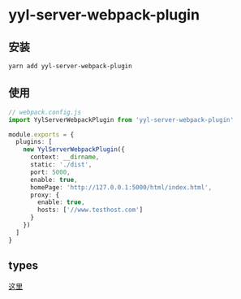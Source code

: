 # yyl-server-webpack-plugin

## 安装

```
yarn add yyl-server-webpack-plugin
```

## 使用

```typescript
// webpack.config.js
import YylServerWebpackPlugin from 'yyl-server-webpack-plugin'

module.exports = {
  plugins: [
    new YylServerWebpackPlugin({
      context: __dirname,
      static: './dist',
      port: 5000,
      enable: true,
      homePage: 'http://127.0.0.1:5000/html/index.html',
      proxy: {
        enable: true,
        hosts: ['//www.testhost.com']
      }
    })
  ]
}
```

## types

[这里](./docs/modules.md)
